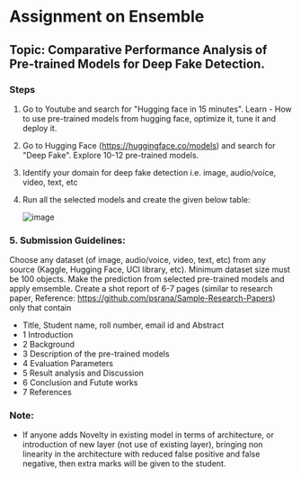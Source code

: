 # Assignment on Ensemble

## Topic: Comparative Performance Analysis of Pre-trained Models for Deep Fake Detection.

### Steps
1. Go to Youtube and search for "Hugging face in 15 minutes". Learn - How to use pre-trained models from hugging face, optimize it, tune it and deploy it.
2. Go to Hugging Face (https://huggingface.co/models) and search for "Deep Fake". Explore 10-12 pre-trained models.
3. Identify your domain for deep fake detection i.e. image, audio/voice, video, text, etc
4. Run all the selected models and create the given below table:

   ![image](https://github.com/user-attachments/assets/762f2037-5de8-4fa6-9ab1-f1696f7c5416)

### 5. Submission Guidelines:
   Choose any dataset (of image, audio/voice, video, text, etc) from any source (Kaggle, Hugging Face, UCI library, etc). Minimum dataset size must be 100 objects. Make the prediction from selected pre-trained models and apply emsemble. Create a shot report of 6-7 pages (similar to research paper, Reference: https://github.com/psrana/Sample-Research-Papers) only that contain
  - Title, Student name, roll number, email id and Abstract
  - 1 Introduction
  - 2 Background
  - 3 Description of the pre-trained models
  - 4 Evaluation Parameters
  - 5 Result analysis and Discussion
  - 6 Conclusion and Futute works
  - 7 References

### Note:
  - If anyone adds Novelty in existing model in terms of architecture, or introduction of new layer (not use of existing layer), bringing non linearity in the architecture with reduced false positive and false negative, then extra marks will be given to the student.
